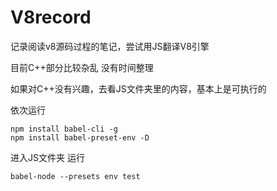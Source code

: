 # V8record
记录阅读v8源码过程的笔记，尝试用JS翻译V8引擎 

目前C++部分比较杂乱 没有时间整理

如果对C++没有兴趣，去看JS文件夹里的内容，基本上是可执行的

依次运行
```
npm install babel-cli -g
npm install babel-preset-env -D
```

进入JS文件夹 运行
```
babel-node --presets env test
```
